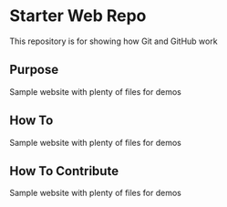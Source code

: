 # Starter Web Repo

This repository is for showing how Git and GitHub work

## Purpose

Sample website with plenty of files for demos

## How To

Sample website with plenty of files for demos

## How To Contribute

Sample website with plenty of files for demos